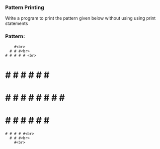 ### Pattern Printing
Write a program to print 
the pattern given below
without using using print
statements



### Pattern:

        #<br> 
      # # #<br>
    # # # # # <br>
  # # # # # # #<br> 
# # # # # # # # #<br> 
  # # # # # # #<br> 
    # # # # #<br> 
      # # #<br> 
        #<br> 
 
